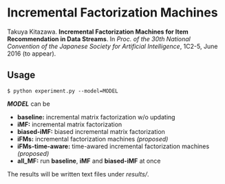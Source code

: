 Incremental Factorization Machines
===

Takuya Kitazawa. **Incremental Factorization Machines for Item Recommendation in Data Streams**. In *Proc. of the 30th National Convention of the Japanese Society for Artificial Intelligence*, 1C2-5, June 2016 (to appear). 

## Usage

	$ python experiment.py --model=MODEL
	
***MODEL*** can be

- **baseline:** incremental matrix factorization w/o updating
- **iMF:** incremental matrix factorization
- **biased-iMF:** biased incremental matrix factorization
- **iFMs:** incremental factorization machines *(proposed)*
- **iFMs-time-aware:** time-awared incremental factorization machines *(proposed)*
- **all_MF:** run **baseline**, **iMF** and **biased-iMF** at once

The results will be written text files under *results/*.